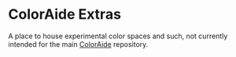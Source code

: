# ColorAide Extras

A place to house experimental color spaces and such, not currently intended for the main [ColorAide](https://github.com/facelessuser/coloraide)
repository.
